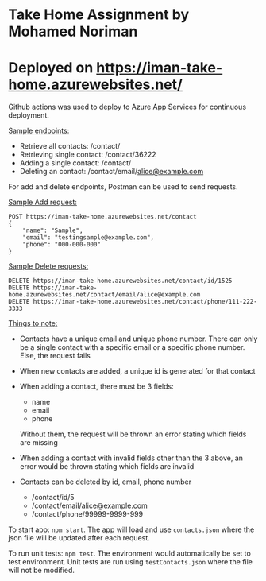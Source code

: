 # Take Home Assignment by Mohamed Noriman

# Deployed on https://iman-take-home.azurewebsites.net/

Github actions was used to deploy to Azure App Services for continuous deployment.

<ins>Sample endpoints:</ins>

- Retrieve all contacts: /contact/
- Retrieving single contact: /contact/36222
- Adding a single contact: /contact/
- Deleting an contact: /contact/email/alice@example.com

For add and delete endpoints, Postman can be used to send requests.

<ins>Sample Add request:</ins>

```
POST https://iman-take-home.azurewebsites.net/contact
{
    "name": "Sample",
    "email": "testingsample@example.com",
    "phone": "000-000-000"
}
```

<ins>Sample Delete requests:</ins>

```
DELETE https://iman-take-home.azurewebsites.net/contact/id/1525
DELETE https://iman-take-home.azurewebsites.net/contact/email/alice@example.com
DELETE https://iman-take-home.azurewebsites.net/contact/phone/111-222-3333
```

<ins>Things to note:</ins>

- Contacts have a unique email and unique phone number. There can only be a single contact with a specific email or a specific phone number. Else, the request fails
- When new contacts are added, a unique id is generated for that contact
- When adding a contact, there must be 3 fields:

  - name
  - email
  - phone

  Without them, the request will be thrown an error stating which fields are missing

- When adding a contact with invalid fields other than the 3 above, an error would be thrown stating which fields are invalid
- Contacts can be deleted by id, email, phone number
  - /contact/id/5
  - /contact/email/alice@example.com
  - /contact/phone/99999-9999-999

To start app: `npm start`. The app will load and use `contacts.json` where the json file will be updated after each request.

To run unit tests: `npm test`. The environment would automatically be set to test environment. Unit tests are run using `testContacts.json` where the file will not be modified.
